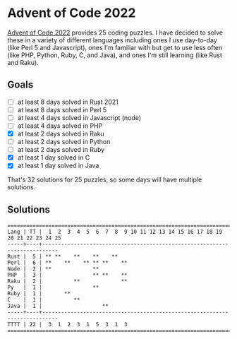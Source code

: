 # Advent of Code 2022

[Advent of Code 2022](https://adventofcode.com/2022/) provides 25 coding
puzzles. I have decided to solve these in a variety of different languages
including ones I use day-to-day (like Perl 5 and Javascript), ones I'm
familiar with but get to use less often (like PHP, Python, Ruby, C, and Java),
and ones I'm still learning (like Rust and Raku).

## Goals

- [ ] at least 8 days solved in Rust 2021
- [ ] at least 8 days solved in Perl 5
- [ ] at least 4 days solved in Javascript (node)
- [ ] at least 4 days solved in PHP
- [x] at least 2 days solved in Raku
- [ ] at least 2 days solved in Python
- [ ] at least 2 days solved in Ruby
- [x] at least 1 day solved in C
- [x] at least 1 day solved in Java

That's 32 solutions for 25 puzzles, so some days will have multiple solutions.

## Solutions

```text
======================================================================================
Lang | TT |  1  2  3  4  5  6  7  8  9 10 11 12 13 14 15 16 17 18 19 20 21 22 23 24 25
-----+----+---------------------------------------------------------------------------
Rust |  5 | ** **    **    **    **
Perl |  6 | **    **    ** ** **    **
Node |  2 | **             **
PHP  |  3 |                ** **    **
Raku |  2 |          **             **
Py   |  1 |                **
Ruby |  1 |       **
C    |  1 |          **
Java |  1 |                   **
-----+----+---------------------------------------------------------------------------
TTTT | 22 |  3  1  2  3  1  5  3  1  3
======================================================================================
```
